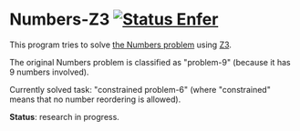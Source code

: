 Numbers-Z3 [![Status Enfer][status-enfer]][andivionian-status-classifier]
==========

This program tries to solve [the Numbers problem][numbers] using [Z3][z3].

The original Numbers problem is classified as "problem-9" (because it has 9
numbers involved).

Currently solved task: "constrained problem-6" (where "constrained" means that
no number reordering is allowed).

**Status**: research in progress.

[andivionian-status-classifier]: https://github.com/ForNeVeR/andivionian-status-classifier##status-enfer-
[numbers]: https://github.com/ForNeVeR/Numbers
[z3]: https://github.com/Z3Prover/z3

[status-enfer]: https://img.shields.io/badge/status-enfer-orange.svg
